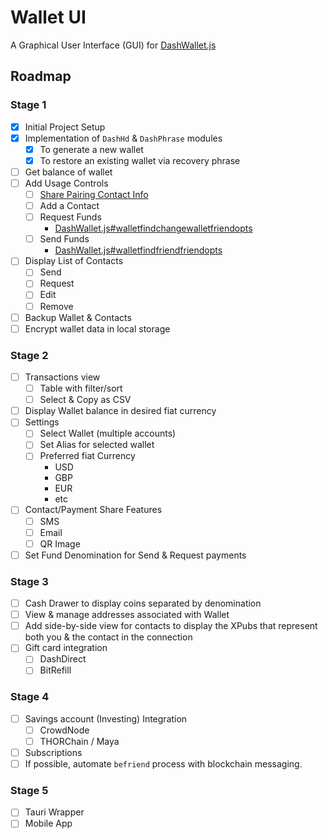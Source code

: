 # Wallet UI

A Graphical User Interface (GUI) for
[DashWallet.js](https://github.com/dashhive/DashWallet.js)


## Roadmap
### Stage 1
 - [x] Initial Project Setup
 - [x] Implementation of `DashHd` & `DashPhrase` modules
	 - [x] To generate a new wallet
	 - [x] To restore an existing wallet via recovery phrase
 - [ ] Get balance of wallet
 - [ ] Add Usage Controls
	 - [ ] [Share Pairing Contact Info](https://github.com/dashhive/DashWallet.js#walletbefriendfrienddetails)
	 - [ ] Add a Contact
	 - [ ] Request Funds
		 - [DashWallet.js#walletfindchangewalletfriendopts](https://github.com/dashhive/DashWallet.js#walletfindchangewalletfriendopts)
	 - [ ] Send Funds
		 - [DashWallet.js#walletfindfriendfriendopts](https://github.com/dashhive/DashWallet.js#walletfindfriendfriendopts)
 - [ ] Display List of Contacts
	 - [ ] Send
	 - [ ] Request
	 - [ ] Edit
	 - [ ] Remove
 - [ ] Backup Wallet & Contacts
 - [ ] Encrypt wallet data in local storage

### Stage 2
 - [ ] Transactions view
	 - [ ] Table with filter/sort
	 - [ ] Select & Copy as CSV
 - [ ] Display Wallet balance in desired fiat currency
 - [ ] Settings
	 - [ ] Select Wallet (multiple accounts)
	 - [ ] Set Alias for selected wallet
	 - [ ] Preferred fiat Currency
		 - USD
		 - GBP
		 - EUR
		 - etc
 - [ ] Contact/Payment Share Features
	 - [ ] SMS
	 - [ ] Email
	 - [ ] QR Image
 - [ ] Set Fund Denomination for Send & Request  payments

### Stage 3
 - [ ] Cash Drawer to display coins separated by denomination
 - [ ] View & manage addresses associated with Wallet
 - [ ] Add side-by-side view for contacts to display the XPubs that represent both you & the contact in the connection
 - [ ] Gift card integration
	 - [ ] DashDirect
	 - [ ] BitRefill

### Stage 4
 - [ ] Savings account (Investing) Integration
	 - [ ] CrowdNode
	 - [ ] THORChain / Maya
 - [ ] Subscriptions
 - [ ] If possible, automate `befriend` process with blockchain messaging.

### Stage 5
 - [ ] Tauri Wrapper
 - [ ] Mobile App
